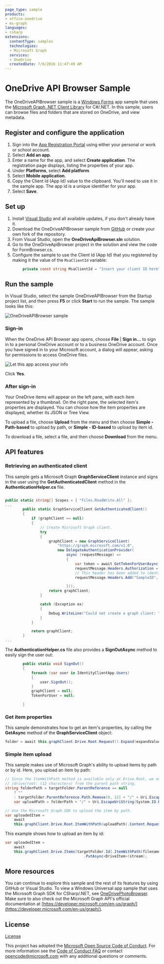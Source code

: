 ```yaml
---
page_type: sample
products:
- office-onedrive
- ms-graph
languages:
- csharp
extensions:
  contentType: samples
  technologies:
  - Microsoft Graph
  services:
  - OneDrive
  createdDate: 7/6/2016 11:47:49 AM
---
```

# OneDrive API Browser Sample

The OneDriveAPIBrowser sample is a [Windows Forms](https://msdn.microsoft.com/en-us/library/dd30h2yb(v=vs.110).aspx) app sample that uses the [Microsoft Graph .NET Client Library](https://github.com/microsoftgraph/msgraph-sdk-dotnet) for C#/.NET. In this sample, users can browse files and folders that are stored on OneDrive, and view metadata.

## Register and configure the application

1. Sign into the [App Registration Portal](https://apps.dev.microsoft.com/) using either your personal or work or school account.  
2. Select **Add an app**.  
3. Enter a name for the app, and select **Create application**. The registration page displays, listing the properties of your app.  
4. Under **Platforms**, select **Add platform**.  
5. Select **Mobile application**.  
6. Copy the Client Id (App Id) value to the clipboard. You'll need to use it in the sample app. The app id is a unique identifier for your app.   
7. Select **Save**.  

## Set up

1. Install [Visual Studio](https://www.visualstudio.com/downloads/download-visual-studio-vs) and all available updates, if you don't already have it. 
2. Download the OneDriveAPIBrowser sample from [GitHub](https://github.com/OneDrive/onedrive-sample-apibrowser-dotnet) or create your own fork of the repository.
3. From Visual Studio, open the **OneDriveApiBrowser.sln** solution.
4. Go to the OneDriveApiBrowser project in the solution and view the code for FormBrowser.cs.
5. Configure the sample to use the Client Id (App Id) that you registered by making it the value of the `MsaClientId` variable:
```csharp
        private const string MsaClientId = "Insert your client ID here";
```

## Run the sample

In Visual Studio, select the sample OneDriveAPIBrowser from the Startup project list, and then press **F5** or click **Start** to run the sample. The sample looks like this: 

![OneDriveAPIBrowser sample](OneDriveApiBrowser/images/OneDriveAPIBrowser.PNG)

### Sign-in
When the OneDrive API Browser app opens, choose **File** | **Sign in...** to sign in to a personal OneDrive account or to a business OneDrive account. Once you have signed in to your Microsoft account, a dialog will appear, asking for permissions to access OneDrive files.

![Let this app access your info](OneDriveApiBrowser/images/Permissions.PNG)

Click **Yes**.

### After sign-in

Your OneDrive items will appear on the left pane, with each item represented by a thumbnail. On the right pane, the selected item's properties are displayed. You can choose how the item properties are displayed, whether its JSON or Tree View.

To upload a file, choose **Upload** from the menu and then choose **Simple - Path-based** to upload by path, or **Simple - ID-based** to upload by item id.

To download a file, select a file, and then choose **Download** from the menu.

## API features

### Retrieving an authenticated client

This sample gets a Microsoft Graph **GraphServiceClient** instance and signs in the user using  the **GetAuthenticatedClient** method in the **AuthenticationHelper.cs** file.
```csharp

public static string[] Scopes = { "Files.ReadWrite.All" };
...
        public static GraphServiceClient GetAuthenticatedClient()
        {
            if (graphClient == null)
            {
                // Create Microsoft Graph client.
                try
                {
                    graphClient = new GraphServiceClient(
                        "https://graph.microsoft.com/v1.0",
                        new DelegateAuthenticationProvider(
                            async (requestMessage) =>
                            {
                                var token = await GetTokenForUserAsync();
                                requestMessage.Headers.Authorization = new AuthenticationHeaderValue("bearer", token);
                                // This header has been added to identify our sample in the Microsoft Graph service.  If extracting this code for your project please remove.
                                requestMessage.Headers.Add("SampleID", "uwp-csharp-apibrowser-sample");

                            }));
                    return graphClient;
                }

                catch (Exception ex)
                {
                    Debug.WriteLine("Could not create a graph client: " + ex.Message);
                }
            }

            return graphClient;
        } 
...
```

The **AuthenticationHelper.cs** file also provides a **SignOutAsync** method to easily sign the user out:

```csharp
        public static void SignOut()
        {
            foreach (var user in IdentityClientApp.Users)
            {
                user.SignOut();
            }
            graphClient = null;
            TokenForUser = null;

        }
```

### Get item properties

This sample demonstrates how to get an item's properties, by calling the **GetAsync** method of the **GraphServiceClient** object:

```csharp
folder = await this.graphClient.Drive.Root.Request().Expand(expandValue).GetAsync();
```

### Simple item upload

This sample makes use of Microsoft Graph's ability to upload items by path or by id. 
Here, you upload an item by path:

```csharp
// Since the ItemWithPath method is available only at Drive.Root, we need to strip
// /drive/root: (12 characters) from the parent path string.
string folderPath = targetFolder.ParentReference == null
	? ""
	: targetFolder.ParentReference.Path.Remove(0, 12) + "/" + Uri.EscapeUriString(targetFolder.Name);
	var uploadPath = folderPath + "/" + Uri.EscapeUriString(System.IO.Path.GetFileName(filename)); 

// Use the Microsoft Graph SDK to upload the item by path.
var uploadedItem =
	await
	this.graphClient.Drive.Root.ItemWithPath(uploadPath).Content.Request().PutAsync<DriveItem>(stream); 

```

This example shows how to upload an item by id:
```csharp
var uploadedItem =
	await
	this.graphClient.Drive.Items[targetFolder.Id].ItemWithPath(filename).Content.Request()
                                    .PutAsync<DriveItem>(stream); 
```

## More resources

You can continue to explore this sample and the rest of its features by using GitHub or Visual Studio. To view a Windows Universal app sample that uses the Microsoft Graph SDK for CSharp/.NET, see [OneDrivePhotoBrowser](https://github.com/OneDrive/graph-sample-photobrowser-uwp). Make sure to also check out the Microsoft Graph API's official documentation at [https://developer.microsoft.com/en-us/graph/](https://developer.microsoft.com/en-us/graph/). 

## License

[License](LICENSE.txt)

This project has adopted the [Microsoft Open Source Code of Conduct](https://opensource.microsoft.com/codeofconduct/). For more information see the [Code of Conduct FAQ](https://opensource.microsoft.com/codeofconduct/faq/) or contact [opencode@microsoft.com](mailto:opencode@microsoft.com) with any additional questions or comments.
